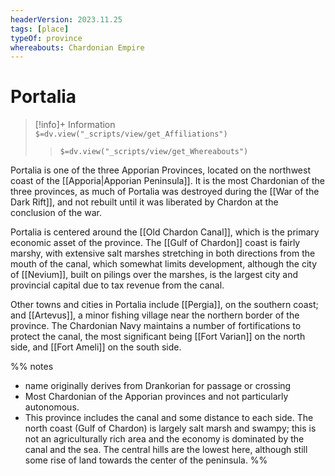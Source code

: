 ```yaml
---
headerVersion: 2023.11.25
tags: [place]
typeOf: province
whereabouts: Chardonian Empire
---
```

# Portalia
>[!info]+ Information  
> `$=dv.view("_scripts/view/get_Affiliations")`  
>> `$=dv.view("_scripts/view/get_Whereabouts")`

Portalia is one of the three Apporian Provinces, located on the northwest coast of the [[Apporia|Apporian Peninsula]]. It is the most Chardonian of the three provinces, as much of Portalia was destroyed during the [[War of the Dark Rift]], and not rebuilt until it was liberated by Chardon at the conclusion of the war. 

Portalia is centered around the [[Old Chardon Canal]], which is the primary economic asset of the province. The [[Gulf of Chardon]] coast is fairly marshy, with extensive salt marshes stretching in both directions from the mouth of the canal, which somewhat limits development, although the city of [[Nevium]], built on pilings over the marshes, is the largest city and provincial capital due to tax revenue from the canal. 

Other towns and cities in Portalia include [[Pergia]], on the southern coast; and [[Artevus]], a minor fishing village near the northern border of the province. The Chardonian Navy maintains a number of fortifications to protect the canal, the most significant being [[Fort Varian]] on the north side, and [[Fort Ameli]] on the south side. 

%%
notes
- name originally derives from Drankorian for passage or crossing
- Most Chardonian of the Apporian provinces and not particularly autonomous. 
- This province includes the canal and some distance to each side. The north coast (Gulf of Chardon) is largely salt marsh and swampy; this is not an agriculturally rich area and the economy is dominated by the canal and the sea. The central hills are the lowest here, although still some rise of land towards the center of the peninsula. 
%%